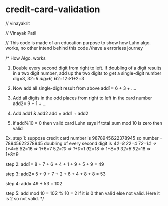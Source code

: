 # credit-card-validation
// vinayakrit

// Vinayak Patil

// This code is made of an education purpose to show how Luhn algo. works, no other intend behind this code
//have a errorless journey

/*
How Algo. works
1. Double every second digit from right to left. If doubling of a digit results in a two digit number, add up the two digits to get a single-digit number
 dig=3, 3*2=6
 dig=6, 6*2=12=>1+2=3

2. Now add all single-digit result from above
 add1= 6 + 3 + ....

3. Add all digits in the odd places from right to left in the card number
 add2= 9 + 1 + ...

4. Add add1 & add2
 add = add1 + add2
 
5. if add%10 = 0 then valid card
	Luhn says if total sum mod 10 is zero then valid
	
Ex.
step 1: 
	suppose credit card number is 9878945622378945
 so number = 78945622378945
doubling of every second digit is
	4*2=8		  	2*2=4		  	7*2=14 => 1+4=5
	8*2=16 => 1+6=7	  	5*2=10 => 1+0=1	  	9*2=18 => 1+8=9
	3*2=6		  	9*2=18 => 1+8=9  

step 2:
	add1= 8 + 7 + 6 + 4 + 1 + 9 + 5 + 9 = 49

step 3:
	add2= 5 + 9 + 7 + 2 + 6 + 4 + 8 + 8 = 53

step 4:
	add= 49 + 53 = 102

step 5: 
	add mod 10 = 102 % 10 = 2
if it is 0 then valid else not valid. Here it is 2 so not valid.
*/
